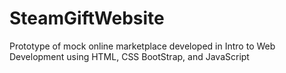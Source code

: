 # SteamGiftWebsite
Prototype of mock online marketplace developed in Intro to Web Development using HTML, CSS BootStrap, and JavaScript
